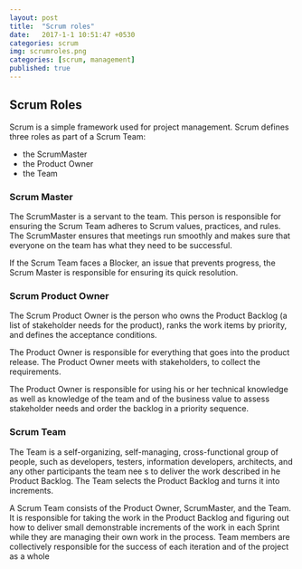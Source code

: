 ```yaml
---
layout: post
title:  "Scrum roles"
date:   2017-1-1 10:51:47 +0530
categories: scrum
img: scrumroles.png
categories: [scrum, management]
published: true
---
```


## Scrum Roles
Scrum is a simple framework used for project management. Scrum defines three roles as part of a Scrum Team: 

- the ScrumMaster
- the Product Owner
- the Team

### Scrum Master

The ScrumMaster is a servant to the team. This person is responsible for ensuring the Scrum Team adheres to Scrum values, practices, and rules. The ScrumMaster ensures that meetings run smoothly and makes sure that everyone on the team has what they need to be successful. 

If the Scrum Team faces a Blocker, an issue that prevents progress, the Scrum Master is responsible for ensuring its quick resolution.

### Scrum Product Owner

The Scrum Product Owner is the person who owns the Product Backlog (a list of stakeholder needs for the product), ranks the work items by priority, and defines the acceptance conditions.

The Product Owner is responsible for everything that goes into the product release. The Product Owner meets with stakeholders, to collect the requirements.

The Product Owner is responsible for using his or her technical knowledge as well as knowledge of the team and of the business value to assess stakeholder needs and order the backlog in a priority sequence.

### Scrum Team

The Team is a self-organizing, self-managing, cross-functional group of people, such as developers, testers, information developers, architects, and any other participants the team nee s to deliver the work described in  he Product Backlog. The Team selects the Product Backlog and turns it into increments.

A Scrum Team consists of the Product Owner, ScrumMaster, and the Team. It is responsible for taking the work in the Product Backlog and figuring out how to deliver small demonstrable increments of the work in each Sprint while they are managing their own work in the process. Team members are collectively responsible for the success of each iteration and of the project as
a whole
